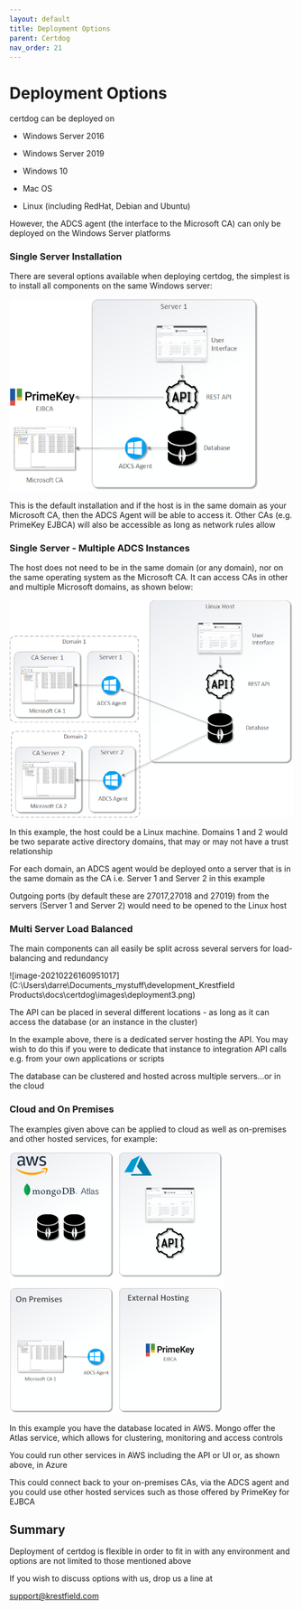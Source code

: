 ```yaml
---
layout: default
title: Deployment Options
parent: Certdog
nav_order: 21
---
```

# Deployment Options



certdog can be deployed on

* Windows Server 2016

* Windows Server 2019
* Windows 10

* Mac OS

* Linux (including RedHat, Debian and Ubuntu)

However, the ADCS agent (the interface to the Microsoft CA) can only be deployed on the Windows Server platforms



### Single Server Installation

There are several options available when deploying certdog, the simplest is to install all components on the same Windows server:

<img src=".\images\deployment1.png" alt="image-20210226152239356" style="zoom:67%;" />



This is the default installation and if the host is in the same domain as your Microsoft CA, then the ADCS Agent will be able to access it. Other CAs (e.g. PrimeKey EJBCA) will also be accessible as long as network rules allow  



### Single Server - Multiple ADCS Instances

The host does not need to be in the same domain (or any domain), nor on the same operating system as the Microsoft CA.  It can access CAs in other and multiple Microsoft domains, as shown below:

<img src=".\images\deployment2.png" alt="image-20210226154741211" style="zoom:67%;" />

In this example, the host could be a Linux machine.  Domains 1 and 2 would be two separate active directory domains, that may or may not have a trust relationship

For each domain, an ADCS agent would be deployed onto a server that is in the same domain as the CA i.e. Server 1 and Server 2 in this example 

Outgoing ports (by default these are 27017,27018 and 27019) from the servers (Server 1 and Server 2) would need to be opened to the Linux host



### Multi Server Load Balanced

The main components can all easily be split across several servers for load-balancing and redundancy

![image-20210226160951017](C:\Users\darre\Documents\_mystuff\development\_Krestfield Products\docs\certdog\images\deployment3.png)

The API can be placed in several different locations - as long as it can access the database (or an instance in the cluster)

In the example above, there is a dedicated server hosting the API. You may wish to do this if you were to dedicate that instance to integration API calls e.g. from your own applications or scripts

The database can be clustered and hosted across multiple servers...or in the cloud



### Cloud and On Premises

The examples given above can be applied to cloud as well as on-premises and other hosted services, for example:

<img src=".\images\deployment4.png" alt="image-20210226171252202" style="zoom: 50%;" />

In this example you have the database located in AWS. Mongo offer the Atlas service, which allows for clustering, monitoring and access controls

You could run other services in AWS  including the API or UI or, as shown above, in Azure  

This could connect back to your on-premises CAs, via the ADCS agent and you could use other hosted services such as those offered by PrimeKey for EJBCA



## Summary

Deployment of certdog is flexible in order to fit in with any environment and options are not limited to those mentioned above  

If you wish to discuss options with us, drop us a line at 

[support@krestfield.com](mailto:support@krestfield.com)

